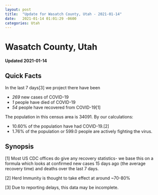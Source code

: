 ```yaml
---
layout: post
title:  "Update for Wasatch County, Utah - 2021-01-14"
date:   2021-01-14 01:01:29 -0600
categories: Utah
---
```


# Wasatch County, Utah
#### Updated 2021-01-14

## Quick Facts

In the last 7 days[3] we project there have been
- *269* new cases of COVID-19
- *1* people have died of COVID-19
- *54* people have recovered from COVID-19[1]

The population in this census area is 34091. By our calculations:
- 10.60% of the population have had COVID-19.[2]
- 1.76% of the population or 599.0 people are actively fighting the virus.

## Synopsis




[1] Most US CDC offices do give any recovery statistics- we base this on a formula which looks at confirmed new cases
15 days ago (the average recovery time) and deaths over the last 7 days.

[2] Herd Immunity is thought to take effect at around ~70-80%

[3] Due to reporting delays, this data may be incomplete.
 
    